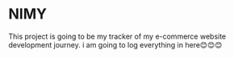 # NIMY
This project is going to be my tracker of my e-commerce website development journey. i am going to log everything in here😊😊😊
